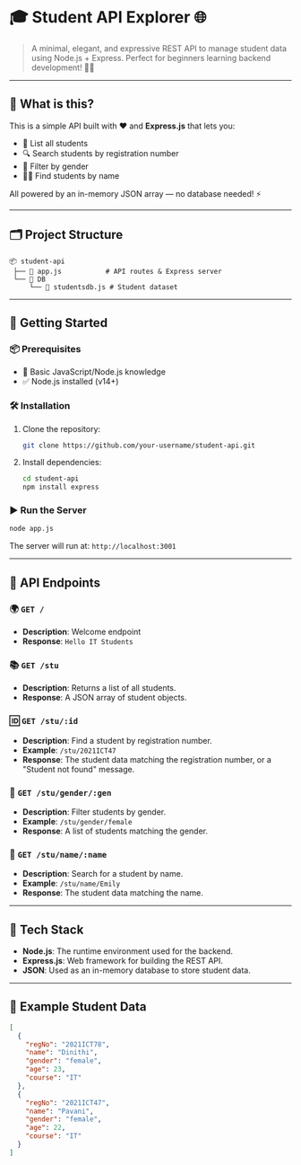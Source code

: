 # 🎓 Student API Explorer 🌐

> A minimal, elegant, and expressive REST API to manage student data using Node.js + Express. Perfect for beginners learning backend development! 🧑‍💻

---

## 📌 What is this?

This is a simple API built with ❤️ and **Express.js** that lets you:

- 🧾 List all students  
- 🔍 Search students by registration number  
- 🧠 Filter by gender  
- 🧑‍🎓 Find students by name  

All powered by an in-memory JSON array — no database needed! ⚡

---

## 🗂️ Project Structure

```
📦 student-api
 ├── 📄 app.js           # API routes & Express server
 └── 📁 DB
     └── 📄 studentsdb.js # Student dataset
```

---

## 🚀 Getting Started

### 📦 Prerequisites

- 🧠 Basic JavaScript/Node.js knowledge
- ✅ Node.js installed (v14+)

### 🛠️ Installation

1. Clone the repository:

   ```bash
   git clone https://github.com/your-username/student-api.git
   ```

2. Install dependencies:

   ```bash
   cd student-api
   npm install express
   ```

### ▶️ Run the Server

```bash
node app.js
```

The server will run at: `http://localhost:3001`

---

## 🔌 API Endpoints

### 🌍 `GET /`
- **Description**: Welcome endpoint
- **Response**: `Hello IT Students`

### 📚 `GET /stu`
- **Description**: Returns a list of all students.
- **Response**: A JSON array of student objects.

### 🆔 `GET /stu/:id`
- **Description**: Find a student by registration number.
- **Example**: `/stu/2021ICT47`
- **Response**: The student data matching the registration number, or a "Student not found" message.

### 🚻 `GET /stu/gender/:gen`
- **Description**: Filter students by gender.
- **Example**: `/stu/gender/female`
- **Response**: A list of students matching the gender.

### 👤 `GET /stu/name/:name`
- **Description**: Search for a student by name.
- **Example**: `/stu/name/Emily`
- **Response**: The student data matching the name.

---

## 🧠 Tech Stack

- **Node.js**: The runtime environment used for the backend.
- **Express.js**: Web framework for building the REST API.
- **JSON**: Used as an in-memory database to store student data.

---

## 📝 Example Student Data

```json
[
  {
    "regNo": "2021ICT78",
    "name": "Dinithi",
    "gender": "female",
    "age": 23,
    "course": "IT"
  },
  {
    "regNo": "2021ICT47",
    "name": "Pavani",
    "gender": "female",
    "age": 22,
    "course": "IT"
  }
]
```
